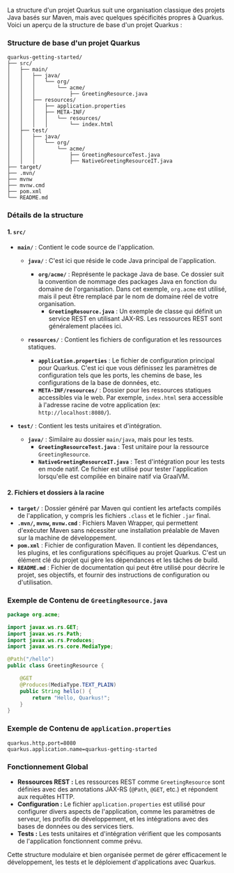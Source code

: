 La structure d'un projet Quarkus suit une organisation classique des projets Java basés sur Maven, mais avec quelques spécificités propres à Quarkus. Voici un aperçu de la structure de base d'un projet Quarkus :

### Structure de base d'un projet Quarkus

```
quarkus-getting-started/
├── src/
│   ├── main/
│   │   ├── java/
│   │   │   └── org/
│   │   │       └── acme/
│   │   │           ├── GreetingResource.java
│   │   ├── resources/
│   │   │   ├── application.properties
│   │   │   ├── META-INF/
│   │   │   │   └── resources/
│   │   │   │       └── index.html
│   ├── test/
│   │   ├── java/
│   │   │   └── org/
│   │   │       └── acme/
│   │   │           ├── GreetingResourceTest.java
│   │   │           ├── NativeGreetingResourceIT.java
├── target/
├── .mvn/
├── mvnw
├── mvnw.cmd
├── pom.xml
└── README.md
```

### Détails de la structure

#### 1. `src/`

- **`main/`** : Contient le code source de l'application.
  - **`java/`** : C'est ici que réside le code Java principal de l'application.
    - **`org/acme/`** : Représente le package Java de base. Ce dossier suit la convention de nommage des packages Java en fonction du domaine de l'organisation. Dans cet exemple, `org.acme` est utilisé, mais il peut être remplacé par le nom de domaine réel de votre organisation.
      - **`GreetingResource.java`** : Un exemple de classe qui définit un service REST en utilisant JAX-RS. Les ressources REST sont généralement placées ici.
      
  - **`resources/`** : Contient les fichiers de configuration et les ressources statiques.
    - **`application.properties`** : Le fichier de configuration principal pour Quarkus. C'est ici que vous définissez les paramètres de configuration tels que les ports, les chemins de base, les configurations de la base de données, etc.
    - **`META-INF/resources/`** : Dossier pour les ressources statiques accessibles via le web. Par exemple, `index.html` sera accessible à l'adresse racine de votre application (ex: `http://localhost:8080/`).

- **`test/`** : Contient les tests unitaires et d'intégration.
  - **`java/`** : Similaire au dossier `main/java`, mais pour les tests.
    - **`GreetingResourceTest.java`** : Test unitaire pour la ressource `GreetingResource`.
    - **`NativeGreetingResourceIT.java`** : Test d'intégration pour les tests en mode natif. Ce fichier est utilisé pour tester l'application lorsqu'elle est compilée en binaire natif via GraalVM.

#### 2. Fichiers et dossiers à la racine

- **`target/`** : Dossier généré par Maven qui contient les artefacts compilés de l'application, y compris les fichiers `.class` et le fichier `.jar` final.
- **`.mvn/`, `mvnw`, `mvnw.cmd`** : Fichiers Maven Wrapper, qui permettent d'exécuter Maven sans nécessiter une installation préalable de Maven sur la machine de développement.
- **`pom.xml`** : Fichier de configuration Maven. Il contient les dépendances, les plugins, et les configurations spécifiques au projet Quarkus. C'est un élément clé du projet qui gère les dépendances et les tâches de build.
- **`README.md`** : Fichier de documentation qui peut être utilisé pour décrire le projet, ses objectifs, et fournir des instructions de configuration ou d'utilisation.

### Exemple de Contenu de `GreetingResource.java`

```java
package org.acme;

import javax.ws.rs.GET;
import javax.ws.rs.Path;
import javax.ws.rs.Produces;
import javax.ws.rs.core.MediaType;

@Path("/hello")
public class GreetingResource {

    @GET
    @Produces(MediaType.TEXT_PLAIN)
    public String hello() {
        return "Hello, Quarkus!";
    }
}
```

### Exemple de Contenu de `application.properties`

```properties
quarkus.http.port=8080
quarkus.application.name=quarkus-getting-started
```

### Fonctionnement Global

- **Ressources REST :** Les ressources REST comme `GreetingResource` sont définies avec des annotations JAX-RS (`@Path`, `@GET`, etc.) et répondent aux requêtes HTTP.
- **Configuration :** Le fichier `application.properties` est utilisé pour configurer divers aspects de l'application, comme les paramètres de serveur, les profils de développement, et les intégrations avec des bases de données ou des services tiers.
- **Tests :** Les tests unitaires et d'intégration vérifient que les composants de l'application fonctionnent comme prévu.

Cette structure modulaire et bien organisée permet de gérer efficacement le développement, les tests et le déploiement d'applications avec Quarkus.